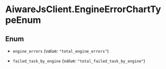 # AiwareJsClient.EngineErrorChartTypeEnum

## Enum


* `engine_errors` (value: `"total_engine_errors"`)

* `failed_task_by_engine` (value: `"total_failed_task_by_engine"`)



